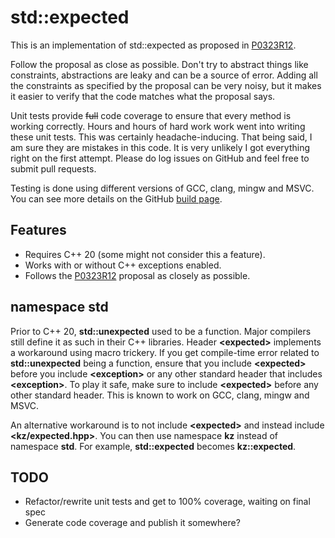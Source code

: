 # std::expected

This is an implementation of std::expected as proposed in [P0323R12](http://www.open-std.org/jtc1/sc22/wg21/docs/papers/2022/p0323r12.html).

Follow the proposal as close as possible. Don't try to abstract things like constraints, abstractions are leaky and can be a source of error. Adding all the constraints as specified by the proposal can be very noisy, but it makes it easier to verify that the code matches what the proposal says.

Unit tests provide ~~full~~ code coverage to ensure that every method is working correctly. Hours and hours of hard work work went into writing these unit tests. This was certainly headache-inducing. That being said, I am sure they are mistakes in this code. It is very unlikely I got everything right on the first attempt. Please do log issues on GitHub and feel free to submit pull requests.

Testing is done using different versions of GCC, clang, mingw and MSVC. You can see more details on the GitHub [build page](https://github.com/kiznit/expected/actions/workflows/build.yml).


## Features

- Requires C++ 20 (some might not consider this a feature).
- Works with or without C++ exceptions enabled.
- Follows the [P0323R12](http://www.open-std.org/jtc1/sc22/wg21/docs/papers/2022/p0323r12.html) proposal as closely as possible.

## namespace std

Prior to C++ 20, **std::unexpected** used to be a function. Major compilers still define it as such in their C++ libraries. Header **&lt;expected&gt;** implements a workaround using macro trickery. If you get compile-time error related to **std::unexpected** being a function, ensure that you include **&lt;expected&gt;** before you include **&lt;exception&gt;** or any other standard header that includes **&lt;exception&gt;**. To play it safe, make sure to include **&lt;expected&gt;** before any other standard header. This is known to work on GCC, clang, mingw and MSVC.

An alternative workaround is to not include **&lt;expected&gt;** and instead include **&lt;kz/expected.hpp&gt;**. You can then use namespace **kz** instead of namespace **std**. For example, **std::expected** becomes **kz::expected**.

## TODO
- Refactor/rewrite unit tests and get to 100% coverage, waiting on final spec
- Generate code coverage and publish it somewhere?

